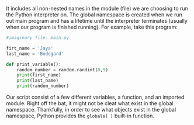 It includes all non-nested names in the module (file) we are choosing to run the Python interpreter on. The global namespace is created when we run out main program and has a lifetime until the interpreter terminates (usually when our program is finished running). For example, take this program:

```Python
#imaginary file: main.py

firt_name = 'Jaya'
last_name = 'Bodegard'

def print_variable():
	random_number = random.randint(8,9)
	print(first_name)
	print(last_name)
	print(random_number)
```

Our script consist of a few different variables, a function, and an imported module. Right off the bat, it might not be cleat what exist in the global namespace. Thankfully, in order to see what objects exist in the global namespace, Python provides the `globals( )` built-in function.

